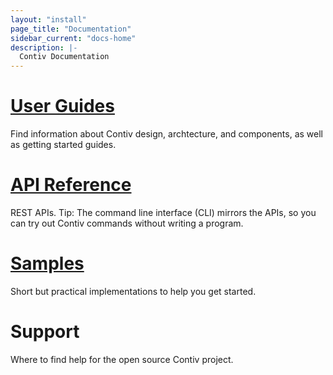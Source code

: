 ```yaml
---
layout: "install"
page_title: "Documentation"
sidebar_current: "docs-home"
description: |-
  Contiv Documentation
---
```


# [User Guides](/install/user_guides)
Find information about Contiv design, archtecture, and components, as well as getting started
guides.

# [API Reference](/install/reference)
REST APIs. Tip: The command line interface (CLI) mirrors the APIs, so you can try out Contiv
commands without writing a program.

# [Samples](/install/samples)
Short but practical implementations to help you get started.

# Support
Where to find help for the open source Contiv project.
